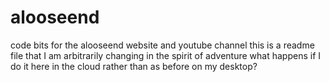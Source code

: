 # alooseend
code bits for the alooseend website and youtube channel
this is a readme file that I am arbitrarily changing in the spirit of adventure
what happens if I do it here in the cloud rather than as before on my desktop?
